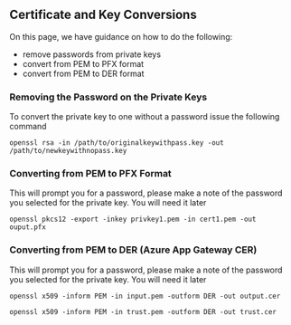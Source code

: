 
## Certificate and Key Conversions

On this page, we have guidance on how to do the following:
- remove passwords from private keys
- convert from PEM to PFX format
- convert from PEM to DER format


### Removing the Password on the Private Keys

To convert the private key to one without a password issue the following
command

```shell
openssl rsa -in /path/to/originalkeywithpass.key -out /path/to/newkeywithnopass.key
```

### Converting from PEM to PFX Format

This will prompt you for a password, please make a note of the password you selected for the private key. You will need it later

```shell
openssl pkcs12 -export -inkey privkey1.pem -in cert1.pem -out ouput.pfx 
```
### Converting from PEM to DER (Azure App Gateway CER)

This will prompt you for a password, please make a note of the password you selected for the private key. You will need it later

```shell
openssl x509 -inform PEM -in input.pem -outform DER -out output.cer

openssl x509 -inform PEM -in trust.pem -outform DER -out trust.cer
```


